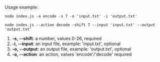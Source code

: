 Usage example: 

```
node index.js -a encode -s 7 -o 'input.txt' -i 'output.txt'
```

```
node index.js --action decode -shift 7 --input 'input.txt' --output 'output.txt'
```

1.  **-s, --shift**: a number, values 0-26, required
2.  **-i, --input**: an input file, example: 'input.txt', optional
3.  **-o, --output**: an output file, example: 'output.txt', optional
4.  **-a, --action**: an action, values 'encode'/'decode' required

